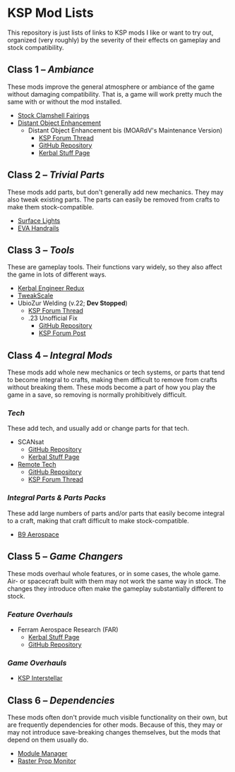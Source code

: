 # KSP Mod Lists
This repository is just lists of links to KSP mods I like or want to try out, organized (very roughly) by the severity of their effects on gameplay and stock compatibility.


## Class 1 – *Ambiance*
These mods improve the general atmosphere or ambiance of the game without damaging compatibility.  That is, a game will work pretty much the same with or without the mod installed.

* [Stock Clamshell Fairings](http://forum.kerbalspaceprogram.com/threads/124031-1-0-4-Stock-Clamshell-Fairings-(June-1) "KSP Forum Thread")
* [Distant Object Enhancement](http://forum.kerbalspaceprogram.com/threads/69907-0-24-Distant-Object-Enhancement-1-3-1-Planets-satellites-in-the-night-sky!-(7-29) "Original KSP Forum Thread")
  - Distant Object Enhancement bis (MOARdV's Maintenance Version)
    * [KSP Forum Thread](http://forum.kerbalspaceprogram.com/threads/98943 "Distant Object Enhancement bis KSP Forum Thread")
    * [GitHub Repository](https://github.com/MOARdV/DistantObject "Distant Object Enhancement bis on GitHub")
    * [Kerbal Stuff Page](https://kerbalstuff.com/mod/403/Distant%20Object%20Enhancement%20bis "Distant Object Enhancement bis KSP Forum Thread")


## Class 2 – *Trivial Parts*
These mods add parts, but don't generally add new mechanics.  They may also tweak existing parts.  The parts can easily be removed from crafts to make them stock-compatible.

* [Surface Lights](http://forum.kerbalspaceprogram.com/threads/57778-1-0-Surface-Mounted-Stock-Alike-Lights-for-Self-Illumination "KSP Forum Thread")
* [EVA Handrails](http://forum.kerbalspaceprogram.com/threads/100531-0-25-NEBULA-space-engineering-EVA-handrails-pack "KSP Forum Thread")


## Class 3 – *Tools*
These are gameplay tools.  Their functions vary widely, so they also affect the game in lots of different ways.

* [Kerbal Engineer Redux](http://forum.kerbalspaceprogram.com/threads/18230-1-0-4-Kerbal-Engineer-Redux-v1-0-18-0 "KSP Forum Thread")
* [TweakScale](http://forum.kerbalspaceprogram.com/threads/80234-0-90-TweakScale-Rescale-Everything!-(v1-50-2014-12-24-10-40-UTC) "KSP Forum Thread")
* UbioZur Welding (v.22; **Dev Stopped**)
  - [KSP Forum Thread](http://forum.kerbalspaceprogram.com/threads/38577-0-22-UbioZur-Welding-Ltd-2-0-Dev-STOPPED "KSP Forum Thread")
  - .23 Unofficial Fix
    * [GitHub Repository](https://github.com/malkuth1974/unofficailUbioWeld "UbioZur Welding Unofficial .23 Fix on GitHub")
    * [KSP Forum Post](http://forum.kerbalspaceprogram.com/threads/38577-0-22-UbioZur-Welding-Ltd-2-0-Playtest-5-Now-In-Game-Tool?p=1002144&viewfull=1#post1002144 "UbioZur Welding Unofficial .23 Fix KSP Forum Post")


## Class 4 – *Integral Mods*
These mods add whole new mechanics or tech systems, or parts that tend to become integral to crafts, making them difficult to remove from crafts without breaking them.  These mods become a part of how you play the game in a save, so removing is normally prohibitively difficult.

### *Tech*
These add tech, and usually add or change parts for that tech.

* SCANsat
  - [GitHub Repository](https://github.com/S-C-A-N/SCANsat "SCANsat source on GitHub")
  - [Kerbal Stuff Page](https://kerbalstuff.com/mod/249/SCANsat "SCANsat on Kerbal Stuff")
* [Remote Tech](https://remotetechnologiesgroup.github.io/RemoteTech/ "Remote Tech Main Site")
  - [GitHub Repository](https://github.com/RemoteTechnologiesGroup/RemoteTech "Remote Tech source on GitHub")
  - [KSP Forum Thread](http://forum.kerbalspaceprogram.com/threads/83305-1-0-4-RemoteTech-v1-6-7-2015-06-25 "Remote Tech KSP Forum Thread")

### *Integral Parts & Parts Packs*
These add large numbers of parts and/or parts that easily become integral to a craft, making that craft difficult to make stock-compatible.

* [B9 Aerospace](http://forum.kerbalspaceprogram.com/threads/92630-0-90-B9-Aerospace-Release-5-2-8-(updated-30-12-14) "KSP Forum Thread")


## Class 5 – *Game Changers*
These mods overhaul whole features, or in some cases, the whole game.  Air- or spacecraft built with them may not work the same way in stock.  The changes they introduce often make the gameplay substantially different to stock.

### *Feature Overhauls*
* Ferram Aerospace Research (FAR)
  - [Kerbal Stuff Page](https://kerbalstuff.com/mod/52/Ferram%20Aerospace%20Research "Ferram Aerospace Research on Kerbal Stuff")
  - [GitHub Repository](https://github.com/ferram4/Ferram-Aerospace-Research "Ferram Aerospace Research Source on GitHub")

### *Game Overhauls*
* [KSP Interstellar](http://forum.kerbalspaceprogram.com/threads/43839-0-25-KSP-Interstellar-(Magnetic-Nozzles-ISRU-Revamp)-Version-0-13 "KSP Forum Thread")


## Class 6 – *Dependencies*
These mods often don't provide much visible functionality on their own, but are frequently dependencies for other mods.  Because of this, they may or may not introduce save-breaking changes themselves, but the mods that depend on them usually do.

* [Module Manager](http://forum.kerbalspaceprogram.com/threads/55219-1-0-x-Module-Manager-2-6-7-(August-4th)-With-more-SHA256 "KSP Forum Thread")
* [Raster Prop Monitor](http://forum.kerbalspaceprogram.com/threads/117471-1-0-RasterPropMonitor-still-putting-the-A-in-IVA "KSP Forum Thread")
